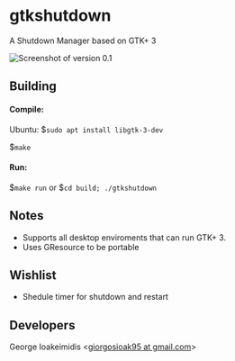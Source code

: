 # gtkshutdown #
A Shutdown Manager based on GTK+ 3

![Screenshot of version 0.1](http://i.imgur.com/8g1m4Mg.png)

## Building ##

#### Compile: ####

Ubuntu: $<code>sudo apt install libgtk-3-dev</code>

$<code>make</code>

#### Run: ####

$<code>make run</code>  or  $<code>cd build; ./gtkshutdown</code>


## Notes ##

* Supports all desktop enviroments that can run GTK+ 3.
* Uses GResource to be portable

## Wishlist ##

* Shedule timer for shutdown and restart

## Developers ##

George Ioakeimidis <[giorgosioak95 at gmail.com](mailto:giorgosioak95@gmail.com?Subject=gtkshutdown)>